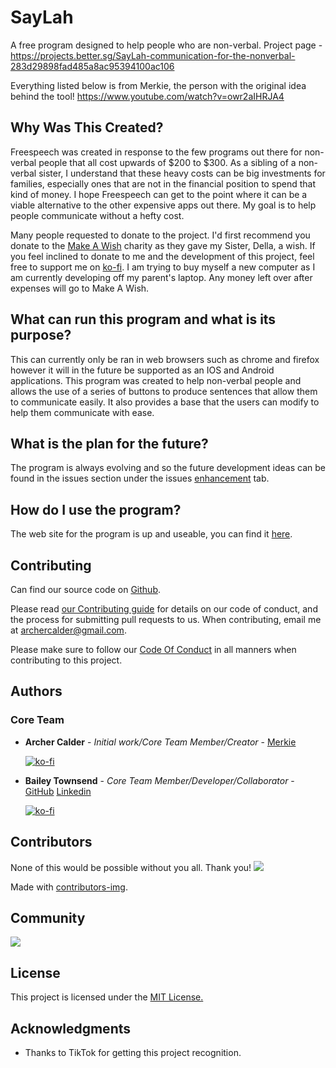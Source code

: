 # SayLah

A free program designed to help people who are non-verbal.
Project page - https://projects.better.sg/SayLah-communication-for-the-nonverbal-283d29898fad485a8ac95394100ac106

Everything listed below is from Merkie, the person with the original idea behind the tool! https://www.youtube.com/watch?v=owr2aIHRJA4

## Why Was This Created?

Freespeech was created in response to the few programs out there for non-verbal people that all cost upwards of $200 to $300. As a sibling of a non-verbal sister, I understand that these heavy costs can be big investments for families, especially ones that are not in the financial position to spend that kind of money. I hope Freespeech can get to the point where it can be a viable alternative to the other expensive apps out there. My goal is to help people communicate without a hefty cost.

Many people requested to donate to the project. I'd first recommend you donate to the [Make A Wish](https://secure2.wish.org/site/SPageServer?pagename=donate_now&chid=100-000) charity as they gave my Sister, Della, a wish. If you feel inclined to donate to me and the development of this project, feel free to support me on [ko-fi](https://ko-fi.com/merkie). I am trying to buy myself a new computer as I am currently developing off my parent's laptop. Any money left over after expenses will go to Make A Wish.

## What can run this program and what is its purpose?

This can currently only be ran in web browsers such as chrome and firefox however it will in the future be supported as an IOS and Android applications. This program was created to help non-verbal people and allows the use of a series of buttons to produce sentences that allow them to communicate easily. It also provides a base that the users can modify to help them communicate with ease. 

## What is the plan for the future?

The program is always evolving and so the future development ideas can be found in the issues section under the issues [enhancement](https://github.com/Merkie/freespeech/issues?q=is%3Aissue+is%3Aopen+label%3Aenhancement) tab.

## How do I use the program?

The web site for the program is up and useable, you can find it [here](http://freespeechaac.com/).

## Contributing

Can find our source code on [Github](https://github.com/Merkie/freespeech).

Please read [our Contributing guide](/.github/CONTRIBUTING.md) for details on our code of conduct, and the process for submitting pull requests to us. When contributing, email me at archercalder@gmail.com.

Please make sure to follow our [Code Of Conduct](/.github/CODE_OF_CONDUCT.md) in all manners when contributing to this project.


## Authors

### Core Team
* **Archer Calder** - *Initial work/Core Team Member/Creator* - [Merkie](https://github.com/Merkie)

    [![ko-fi](https://www.ko-fi.com/img/githubbutton_sm.svg)](https://ko-fi.com/merkie)

* **Bailey Townsend** - *Core Team Member/Developer/Collaborator* - [GitHub](https://github.com/fatfingers23) [Linkedin](https://www.linkedin.com/in/bailey-townsend-25b195105) 

    [![ko-fi](https://www.ko-fi.com/img/githubbutton_sm.svg)](https://ko-fi.com/T6T61FYPX)


## Contributors
None of this would be possible without you all. Thank you!
<a href="https://github.com/Merkie/freespeech/graphs/contributors">
  <img src="https://contributors-img.firebaseapp.com/image?repo=Merkie/freespeech" />
</a>

Made with [contributors-img](https://contributors-img.firebaseapp.com).

## Community

<a href="https://discord.gg/76PrNC6">
  <img src="https://discordapp.com/api/guilds/680203682528100464/widget.png?style=banner3" />
</a>

## License

This project is licensed under the [MIT License.](LICENSE.md)

## Acknowledgments

* Thanks to TikTok for getting this project recognition.

